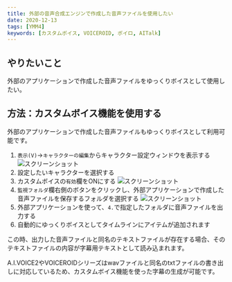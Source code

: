 ```yaml
---
title: 外部の音声合成エンジンで作成した音声ファイルを使用したい
date: 2020-12-13
tags: [YMM4]
keywords: [カスタムボイス, VOICEROID, ボイロ, AITalk]
---
```

## やりたいこと
外部のアプリケーションで作成した音声ファイルをゆっくりボイスとして使用したい。

## 方法：カスタムボイス機能を使用する
外部のアプリケーションで作成した音声ファイルもゆっくりボイスとして利用可能です。

1. `表示(V)`→`キャラクターの編集`からキャラクター設定ウィンドウを表示する
![スクリーンショット](外部の音声合成エンジンで作成した音声ファイルを使用したい-1.png)
1. 設定したいキャラクターを選択する
1. カスタムボイスの`有効`欄をONにする
![スクリーンショット](外部の音声合成エンジンで作成した音声ファイルを使用したい-2.png)
1. `監視フォルダ`欄右側のボタンをクリックし、外部アプリケーションで作成した音声ファイルを保存するフォルダを選択する
![スクリーンショット](外部の音声合成エンジンで作成した音声ファイルを使用したい-3.png)
1. 外部アプリケーションを使って、`4.`で指定したフォルダに音声ファイルを出力する
1. 自動的にゆっくりボイスとしてタイムラインにアイテムが追加されます

この時、出力した音声ファイルと同名のテキストファイルが存在する場合、そのテキストファイルの内容が字幕用テキストとして読み込まれます。

A.I.VOICE2やVOICEROIDシリーズはwavファイルと同名のtxtファイルの書き出しに対応しているため、カスタムボイス機能を使った字幕の生成が可能です。
<AIVOICE2Cards limit="5"/>
<VOICEROIDCards limit="5"/>